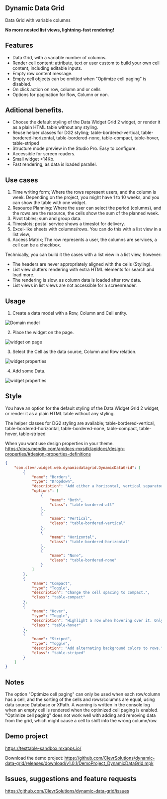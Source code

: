 ## Dynamic Data Grid

Data Grid with variable columns

**No more nested list views, lightning-fast rendering!**

## Features

-   Data Grid, with a variable number of columns.
-   Render cell content: attribute, text or user custom to build your own cell content, including editable inputs.
-   Empty row content message.
-   Empty cell objects can be omitted when "Optimize cell paging" is disabled.
-   On click action on row, column and or cells
-   Options for pagination for Row, Column or non.

## Aditional benefits.

-   Choose the default styling of the Data Widget Grid 2 widget, or render it as a plain HTML table without any styling.
-   Reuse helper classes for DG2 styling; table-bordered-vertical, table-bordered-horizontal, table-bordered-none, table-compact, table-hover, table-striped
-   Structure mode preview in the Studio Pro. Easy to configure.
-   Accessible for screen readers.
-   Small widget <14Kb.
-   Fast rendering, as data is loaded parallel. 

## Use cases

1. Time writing form; Where the rows represent users, and the column is week. Depending on the project, you might have 1
   to 10 weeks, and you can show the table with one widget.
1. Resource Planning: Where the user can select the period (columns), and the rows are the resource, the cells show the
   sum of the planned week.
1. Pivot tables; sum and group data.
1. Timeslots; postal service shows a timeslot for delivery.
1. Excel-like sheets with columns/rows. You can do this with a list view in a list view,
1. Access Matrix; The row represents a user, the columns are services, a cell can be a checkbox.

Technically, you can build it the cases with a list view in a list view, however:

-   The headers are never appropriately aligned with the cells (Styling).
-   List view clutters rendering with extra HTML elements for search and load more.
-   The rendering is slow, as column data is loaded after row data.
-   List views in list views are not accessible for a screenreader.

## Usage

1. Create a data model with a Row, Column and Cell entity.

![Domain model](assets/model.png)

2. Place the widget on the page.

![widget on page](assets/widget.png)

3. Select the Cell as the data source, Column and Row relation.

![widget properties](assets/properties.png)

4. Add some Data.

![widget properties](assets/web.png)


## Style
You have an option for the default styling of the Data Widget Grid 2 widget, or render it as a plain HTML table without any styling.

The helper classes for DG2 styling are available; table-bordered-vertical, table-bordered-horizontal, table-bordered-none, table-compact, table-hover, table-striped

When you want use design properties in your theme. https://docs.mendix.com/apidocs-mxsdk/apidocs/design-properties/#design-properties-definitions

``` json
{
    "com.clevr.widget.web.dynamicdatagrid.DynamicDataGrid": [
        {
            "name": "Borders",
            "type": "Dropdown",
            "description": "Add either a horizontal, vertical separator or both to the cells.",
            "options": [
                {
                    "name": "Both",
                    "class": "table-bordered-all"
                },
                {
                    "name": "Vertical",
                    "class": "table-bordered-vertical"
                },
                {
                    "name": "Horizontal",
                    "class": "table-bordered-horizontal"
                },
                {
                    "name": "None",
                    "class": "table-bordered-none"
                }
            ]
        },
        {
            "name": "Compact",
            "type": "Toggle",
            "description": "Change the cell spacing to compact.",
            "class": "table-compact"
        },
        {
            "name": "Hover",
            "type": "Toggle",
            "description": "Highlight a row when hovering over it. Only useful when the row is clickable.",
            "class": "table-hover"
        },
        {
            "name": "Striped",
            "type": "Toggle",
            "description": "Add alternating background colors to rows.",
            "class": "table-striped"
        }
    ]
}

```


## Notes

The option "Optimize cell paging" can only be used when each row/column has a cell, and the sorting of the cells and
rows/columns are equal, using data source Database or XPath. A warning is written in the console log when an empty cell
is rendered when the optimized cell paging is enabled. "Optimize cell paging" does not work well with adding and
removing data from the grid, which might cause a cell to shift into the wrong column/row.

## Demo project

https://testtable-sandbox.mxapps.io/

Download the demo project:
https://github.com/ClevrSolutions/dynamic-data-grid/releases/download/v1.0.1/DemoProject_DynamicDataGrid.mpk

## Issues, suggestions and feature requests

https://github.com/ClevrSolutions/dynamic-data-grid/issues

